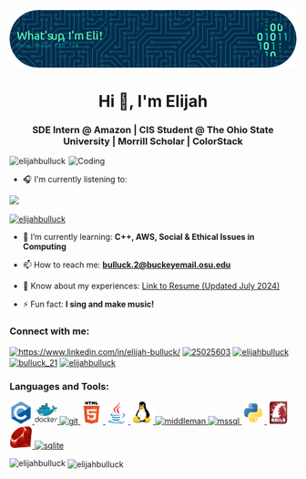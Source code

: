 ![Header](./github-header-image1.png)
<h1 align="center">Hi 👋, I'm Elijah</h1>
<h3 align="center">SDE Intern @ Amazon | CIS Student @ The Ohio State University | Morrill Scholar | ColorStack</h3>
<img align="right" alt="Coding" width="400" src="https://i.pinimg.com/originals/f1/e7/34/f1e734f9cade86fe737a9aa404ad5677.gif">
<p align="left"> <img src="https://komarev.com/ghpvc/?username=elijahbulluck&label=Profile%20views&color=0e75b6&style=flat" alt="elijahbulluck" /> </p>

- 🎧 I'm currently listening to:

<p align="left">
<a href="https://spotify-github-profile.vercel.app/api/view?uid=521g23xzh7mg7p111bb4wz54r&redirect=true">
<img src="https://spotify-github-profile.vercel.app/api/view?uid=521g23xzh7mg7p111bb4wz54r&cover_image=true&theme=default&show_offline=false&background_color=121212&interchange=false"/>
</a>
</p>
<p align="left"> <a href="https://github.com/ryo-ma/github-profile-trophy"><img src="https://github-profile-trophy.vercel.app/?username=elijahbulluck" alt="elijahbulluck" /></a> </p>

- 🌱 I’m currently learning: **C++, AWS, Social & Ethical Issues in Computing**

- 📫 How to reach me: **bulluck.2@buckeyemail.osu.edu**

- 📄 Know about my experiences: [Link to Resume (Updated July 2024)](https://drive.google.com/file/d/1ZmhIJRLpxC3SRcnNcTXE4xPl-67LkIfU/view?usp=sharing)

- ⚡ Fun fact: **I sing and make music!**

<h3 align="left">Connect with me:</h3>
<p align="left">
<a href="https://linkedin.com/in/elijah-bulluck/" target="blank"><img align="center" src="https://raw.githubusercontent.com/rahuldkjain/github-profile-readme-generator/master/src/images/icons/Social/linked-in-alt.svg" alt="https://www.linkedin.com/in/elijah-bulluck/" height="30" width="40" /></a>
<a href="https://stackoverflow.com/users/25025603" target="blank"><img align="center" src="https://raw.githubusercontent.com/rahuldkjain/github-profile-readme-generator/master/src/images/icons/Social/stack-overflow.svg" alt="25025603" height="30" width="40" /></a>
<a href="https://instagram.com/elijahbulluck" target="blank"><img align="center" src="https://raw.githubusercontent.com/rahuldkjain/github-profile-readme-generator/master/src/images/icons/Social/instagram.svg" alt="elijahbulluck" height="30" width="40" /></a>
<a href="https://www.hackerrank.com/bulluck_21" target="blank"><img align="center" src="https://raw.githubusercontent.com/rahuldkjain/github-profile-readme-generator/master/src/images/icons/Social/hackerrank.svg" alt="bulluck_21" height="30" width="40" /></a>
<a href="https://www.leetcode.com/elijahbulluck" target="blank"><img align="center" src="https://raw.githubusercontent.com/rahuldkjain/github-profile-readme-generator/master/src/images/icons/Social/leet-code.svg" alt="elijahbulluck" height="30" width="40" /></a>
</p>

<h3 align="left">Languages and Tools:</h3>
<p align="left"> <a href="https://www.cprogramming.com/" target="_blank" rel="noreferrer"> <img src="https://raw.githubusercontent.com/devicons/devicon/master/icons/c/c-original.svg" alt="c" width="40" height="40"/> </a> <a href="https://www.docker.com/" target="_blank" rel="noreferrer"> <img src="https://raw.githubusercontent.com/devicons/devicon/master/icons/docker/docker-original-wordmark.svg" alt="docker" width="40" height="40"/> </a> <a href="https://git-scm.com/" target="_blank" rel="noreferrer"> <img src="https://www.vectorlogo.zone/logos/git-scm/git-scm-icon.svg" alt="git" width="40" height="40"/> </a> <a href="https://www.w3.org/html/" target="_blank" rel="noreferrer"> <img src="https://raw.githubusercontent.com/devicons/devicon/master/icons/html5/html5-original-wordmark.svg" alt="html5" width="40" height="40"/> </a> <a href="https://www.java.com" target="_blank" rel="noreferrer"> <img src="https://raw.githubusercontent.com/devicons/devicon/master/icons/java/java-original.svg" alt="java" width="40" height="40"/> </a> <a href="https://www.linux.org/" target="_blank" rel="noreferrer"> <img src="https://raw.githubusercontent.com/devicons/devicon/master/icons/linux/linux-original.svg" alt="linux" width="40" height="40"/> </a> <a href="https://middlemanapp.com/" target="_blank" rel="noreferrer"> <img src="https://raw.githubusercontent.com/leungwensen/svg-icon/b84b3f3a3da329b7c1d02346865f8e98beb05413/dist/svg/logos/middleman.svg" alt="middleman" width="40" height="40"/> </a> <a href="https://www.microsoft.com/en-us/sql-server" target="_blank" rel="noreferrer"> <img src="https://www.svgrepo.com/show/303229/microsoft-sql-server-logo.svg" alt="mssql" width="40" height="40"/> </a> <a href="https://www.python.org" target="_blank" rel="noreferrer"> <img src="https://raw.githubusercontent.com/devicons/devicon/master/icons/python/python-original.svg" alt="python" width="40" height="40"/> </a> <a href="https://rubyonrails.org" target="_blank" rel="noreferrer"> <img src="https://raw.githubusercontent.com/devicons/devicon/master/icons/rails/rails-original-wordmark.svg" alt="rails" width="40" height="40"/> </a> <a href="https://www.ruby-lang.org/en/" target="_blank" rel="noreferrer"> <img src="https://raw.githubusercontent.com/devicons/devicon/master/icons/ruby/ruby-original.svg" alt="ruby" width="40" height="40"/> </a> <a href="https://www.sqlite.org/" target="_blank" rel="noreferrer"> <img src="https://www.vectorlogo.zone/logos/sqlite/sqlite-icon.svg" alt="sqlite" width="40" height="40"/> </a> </p>

<p><img align="left" src="https://github-readme-stats.vercel.app/api/top-langs?username=elijahbulluck&show_icons=true&locale=en&layout=compact" alt="elijahbulluck" /></p>

<p>&nbsp;<img align="center" src="https://github-readme-stats.vercel.app/api?username=elijahbulluck&show_icons=true&locale=en" alt="elijahbulluck" /></p>

